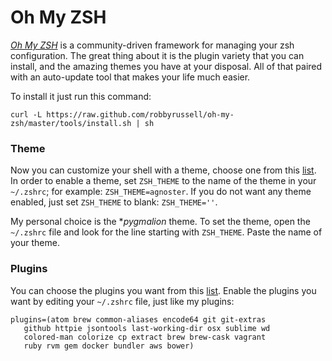 # Oh My ZSH

*[Oh My ZSH](http://ohmyz.sh/)* is a community-driven framework for managing your zsh configuration. The great thing about it is the plugin variety that you can install, and the amazing themes you have at your disposal. All of that paired with an auto-update tool that makes your life much easier.

To install it just run this command:
```shell
curl -L https://raw.github.com/robbyrussell/oh-my-zsh/master/tools/install.sh | sh
```

### Theme
Now you can customize your shell with a theme, choose one from this [list](https://github.com/robbyrussell/oh-my-zsh/wiki/Themes). In order to enable a theme, set ```ZSH_THEME``` to the name of the theme in your ```~/.zshrc```; for example: ```ZSH_THEME=agnoster```. If you do not want any theme enabled, just set ```ZSH_THEME``` to blank: ```ZSH_THEME=''```.

My personal choice is the **pygmalion* theme. To set the theme, open the `~/.zshrc` file and look for the line starting with `ZSH_THEME`. Paste the name of your theme.


### Plugins

 You can choose the plugins you want from this [list](https://github.com/robbyrussell/oh-my-zsh/wiki/Plugins-Overview). Enable the plugins you want by editing your ```~/.zshrc``` file, just like my plugins:
 
 ```shell
plugins=(atom brew common-aliases encode64 git git-extras
    github httpie jsontools last-working-dir osx sublime wd
    colored-man colorize cp extract brew brew-cask vagrant
    ruby rvm gem docker bundler aws bower)
 ```

